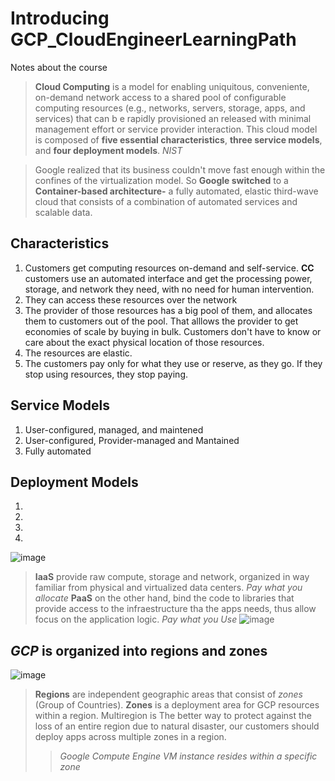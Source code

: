 # Introducing GCP_CloudEngineerLearningPath
Notes about the course
> **Cloud Computing** is a model for enabling uniquitous, conveniente, on-demand network access to a shared pool of configurable computing resources (e.g., networks, servers, storage, apps, and services) that can b e rapidly provisioned an released with minimal management effort or service provider interaction. This cloud model is composed of **five essential characteristics**, **three service models**, and **four deployment models**. *NIST*

> Google realized that its business couldn't move fast enough within the confines of the virtualization model. So **Google switched** to a **Container-based architecture-** a fully automated, elastic third-wave cloud that consists of a combination of automated services and scalable data. 

## Characteristics
1. Customers get computing resources on-demand and self-service. **CC** customers use an automated interface and get the processing power, storage, and network they need, with no need for human intervention.
2. They can access these resources over the network
3. The provider of those resources has a big pool of them, and allocates them to customers out of the pool. That alllows the provider to get economies of scale by buying in bulk. Customers don't have to know or care about the exact physical location of those resources.
4. The resources are elastic. 
5. The customers pay only for what they use or reserve, as they go. If they stop using resources, they stop paying.

## Service Models
1. User-configured, managed, and maintened
2. User-configured, Provider-managed and Mantained
3. Fully automated

## Deployment Models
1.
2.
3.
4.



![image](https://user-images.githubusercontent.com/12539100/165638989-8ac1b93c-059a-4bcd-b4de-598b75ad7ff4.png)
> **IaaS** provide raw compute, storage and network, organized in way familiar from physical and virtualized data centers. *Pay what you allocate*
> **PaaS** on the other hand, bind the code to libraries that provide access to the infraestructure tha the apps needs, thus allow focus on the application logic. *Pay what you Use*
![image](https://user-images.githubusercontent.com/12539100/165639704-2c3338d0-5063-45bf-99d1-89d13a40325a.png)

## *GCP* is organized into regions and zones
![image](https://user-images.githubusercontent.com/12539100/165642712-f7293b1a-864f-4f42-9db2-c10b4c79e953.png)
> **Regions** are independent geographic areas that consist of *zones* (Group of Countries).
> **Zones** is a deployment area for GCP resources within a region.
> Multiregion is The better way to protect against the loss of an entire region due to natural disaster, our customers should deploy apps across multiple zones in a region.
> > *Google Compute Engine VM instance resides within a specific zone*


